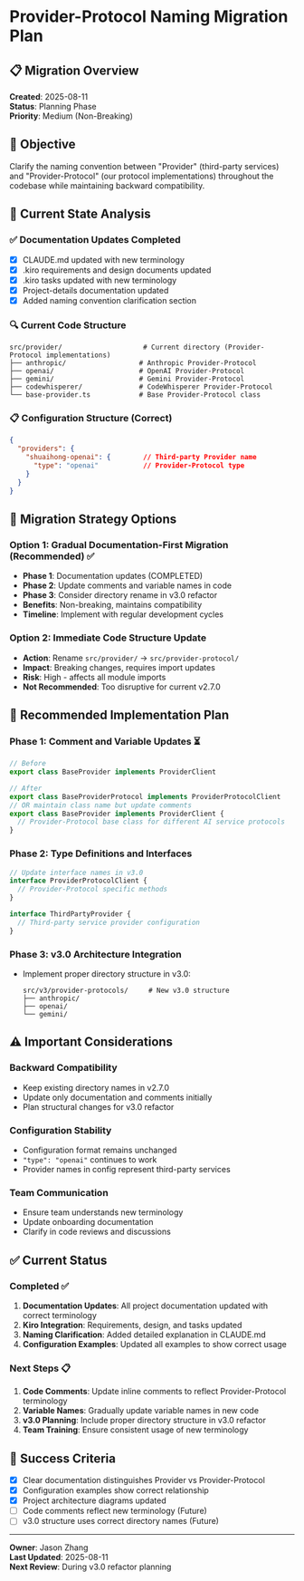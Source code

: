 # Provider-Protocol Naming Migration Plan

## 📋 Migration Overview
**Created**: 2025-08-11  
**Status**: Planning Phase  
**Priority**: Medium (Non-Breaking)  

## 🎯 Objective
Clarify the naming convention between "Provider" (third-party services) and "Provider-Protocol" (our protocol implementations) throughout the codebase while maintaining backward compatibility.

## 📝 Current State Analysis

### ✅ Documentation Updates Completed
- [x] CLAUDE.md updated with new terminology
- [x] .kiro requirements and design documents updated  
- [x] .kiro tasks updated with new terminology
- [x] Project-details documentation updated
- [x] Added naming convention clarification section

### 🔍 Current Code Structure
```
src/provider/                    # Current directory (Provider-Protocol implementations)
├── anthropic/                  # Anthropic Provider-Protocol
├── openai/                     # OpenAI Provider-Protocol  
├── gemini/                     # Gemini Provider-Protocol
├── codewhisperer/              # CodeWhisperer Provider-Protocol
└── base-provider.ts            # Base Provider-Protocol class
```

### 📋 Configuration Structure (Correct)
```json
{
  "providers": {
    "shuaihong-openai": {        // Third-party Provider name
      "type": "openai"           // Provider-Protocol type
    }
  }
}
```

## 🚦 Migration Strategy Options

### Option 1: Gradual Documentation-First Migration (Recommended) ✅
- **Phase 1**: Documentation updates (COMPLETED)
- **Phase 2**: Update comments and variable names in code
- **Phase 3**: Consider directory rename in v3.0 refactor
- **Benefits**: Non-breaking, maintains compatibility
- **Timeline**: Implement with regular development cycles

### Option 2: Immediate Code Structure Update
- **Action**: Rename `src/provider/` → `src/provider-protocol/`
- **Impact**: Breaking changes, requires import updates
- **Risk**: High - affects all module imports
- **Not Recommended**: Too disruptive for current v2.7.0

## 🎯 Recommended Implementation Plan

### Phase 1: Comment and Variable Updates ⏳
```typescript
// Before
export class BaseProvider implements ProviderClient

// After  
export class BaseProviderProtocol implements ProviderProtocolClient
// OR maintain class name but update comments
export class BaseProvider implements ProviderClient {
  // Provider-Protocol base class for different AI service protocols
}
```

### Phase 2: Type Definitions and Interfaces
```typescript
// Update interface names in v3.0
interface ProviderProtocolClient {
  // Provider-Protocol specific methods
}

interface ThirdPartyProvider {
  // Third-party service provider configuration
}
```

### Phase 3: v3.0 Architecture Integration
- Implement proper directory structure in v3.0:
  ```
  src/v3/provider-protocols/     # New v3.0 structure
  ├── anthropic/
  ├── openai/
  └── gemini/
  ```

## ⚠️ Important Considerations

### Backward Compatibility
- Keep existing directory names in v2.7.0
- Update only documentation and comments initially
- Plan structural changes for v3.0 refactor

### Configuration Stability  
- Configuration format remains unchanged
- `"type": "openai"` continues to work
- Provider names in config represent third-party services

### Team Communication
- Ensure team understands new terminology
- Update onboarding documentation
- Clarify in code reviews and discussions

## ✅ Current Status

### Completed ✅
1. **Documentation Updates**: All project documentation updated with correct terminology
2. **Kiro Integration**: Requirements, design, and tasks updated
3. **Naming Clarification**: Added detailed explanation in CLAUDE.md
4. **Configuration Examples**: Updated all examples to show correct usage

### Next Steps 📋
1. **Code Comments**: Update inline comments to reflect Provider-Protocol terminology
2. **Variable Names**: Gradually update variable names in new code
3. **v3.0 Planning**: Include proper directory structure in v3.0 refactor
4. **Team Training**: Ensure consistent usage of new terminology

## 🎯 Success Criteria
- [x] Clear documentation distinguishes Provider vs Provider-Protocol
- [x] Configuration examples show correct relationship
- [x] Project architecture diagrams updated
- [ ] Code comments reflect new terminology (Future)
- [ ] v3.0 structure uses correct directory names (Future)

---
**Owner**: Jason Zhang  
**Last Updated**: 2025-08-11  
**Next Review**: During v3.0 refactor planning